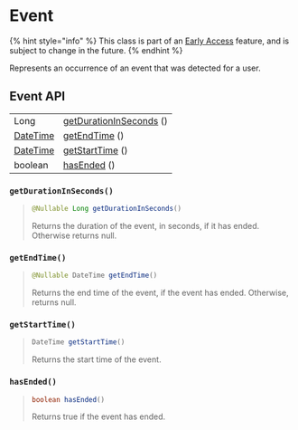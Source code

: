 # Event

{% hint style="info" %}
This class is part of an [Early Access](../../../../appendix/feature-production-readiness.md) feature, and is subject to change in the future.
{% endhint %}

Represents an occurrence of an event that was detected for a user.

## Event API

|                            |                                                    |
| -------------------------- | -------------------------------------------------- |
| Long                       | [getDurationInSeconds](./#getdurationinseconds) () |
| [DateTime](../datetime.md) | [getEndTime](./#getendtime) ()                     |
| [DateTime](../datetime.md) | [getStartTime](./#getstarttime) ()                 |
| boolean                    | [hasEnded](./#hasended) ()                         |



### `getDurationInSeconds()`

> ```java
> @Nullable Long getDurationInSeconds()
> ```
>
> Returns the duration of the event, in seconds, if it has ended. Otherwise returns null.

### `getEndTime()`

> ```java
> @Nullable DateTime getEndTime()
> ```
>
> Returns the end time of the event, if the event has ended. Otherwise, returns null.

### `getStartTime()`

> ```java
> DateTime getStartTime()
> ```
>
> Returns the start time of the event.

### `hasEnded()`

> ```java
> boolean hasEnded()
> ```
>
> Returns true if the event has ended.
